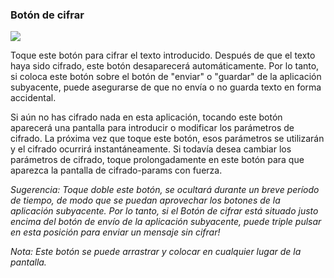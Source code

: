 <a name="button_encrypt"></a>
### Botón de cifrar 
<div class="buttoncircle"><img src="/buttons/ic_lock_black_24dp.png"></img></div>

<a name="button_encrypt_initial"></a>
Toque este botón para cifrar el texto introducido. Después de que el texto haya sido cifrado, este botón desaparecerá automáticamente. Por lo tanto, si coloca este botón sobre el botón de "enviar" o "guardar" de la aplicación subyacente, puede asegurarse de que no envía o no guarda texto en forma accidental.

<a name="button_encrypt_encryptionparamsremembered"></a>
Si aún no has cifrado nada en esta aplicación, tocando este botón aparecerá una pantalla para introducir o modificar los parámetros de cifrado. La próxima vez que toque este botón, esos parámetros se utilizarán y el cifrado ocurrirá instantáneamente.
Si todavía desea cambiar los parámetros de cifrado, toque prolongadamente en este botón para que aparezca la pantalla de cifrado-params con fuerza.

*Sugerencia: Toque doble este botón, se ocultará durante un breve período de tiempo, de modo que se puedan aprovechar los botones de la aplicación subyacente.
Por lo tanto, si el Botón de cifrar está situado justo encima del botón de envío de la aplicación subyacente, puede _triple_ pulsar en esta posición para enviar un mensaje _sin cifrar_!*

*Nota: Este botón se puede arrastrar y colocar en cualquier lugar de la pantalla.*